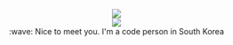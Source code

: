 <div align="center"><img src="https://hits.seeyoufarm.com/api/count/incr/badge.svg?url=https%3A%2F%2Fgithub.com%2Fminjunkweon%2Fhit-counter&count_bg=%2379C83D&title_bg=%23555555&icon=&icon_color=%23E7E7E7&title=hits&edge_flat=false"/></div>

<div align="center"><img src="https://github-readme-stats.vercel.app/api?username=minjunkweon&count_private=true&show_icons=true&theme=radical"></div>

<div align="center">:wave: Nice to meet you. I'm a code person in South Korea</div>
